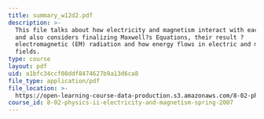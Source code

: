 ```yaml
---
title: summary_w12d2.pdf
description: >-
  This file talks about how electricity and magnetism interact with each other
  and also considers finalizing Maxwell?s Equations, their result ?
  electromagnetic (EM) radiation and how energy flows in electric and magnetic
  fields.
type: course
layout: pdf
uid: a1bfc34ccf08ddf8474627b9a13d6ca8
file_type: application/pdf
file_location: >-
  https://open-learning-course-data-production.s3.amazonaws.com/8-02-physics-ii-electricity-and-magnetism-spring-2007/a1bfc34ccf08ddf8474627b9a13d6ca8_summary_w12d2.pdf
course_id: 8-02-physics-ii-electricity-and-magnetism-spring-2007
---
```

